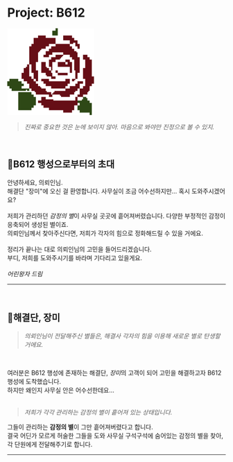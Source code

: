 # Project: B612
<img src="../images/image.png" alt="장미로고" width="200" height="200">

> *진짜로 중요한 것은 눈에 보이지 않아. 마음으로 봐야만 진정으로 볼 수 있지.*
<br/>

## 💫B612 행성으로부터의 초대
안녕하세요, 의뢰인님.
<br/>
해결단 "장미"에 오신 걸 환영합니다. 사무실이 조금 어수선하지만... 혹시 도와주시겠어요?
<br/>
<br/>
저희가 관리하던 *감정의 별*이 사무실 곳곳에 흩어져버렸습니다. 다양한 부정적인 감정이 응축되어 생성된 별이죠.<br/>의뢰인님께서 찾아주신다면, 저희가 각자의 힘으로 정화해드릴 수 있을 거에요.
<br/><br/>
정리가 끝나는 대로 의뢰인님의 고민을 들어드리겠습니다.
<br/>
부디, 저희를 도와주시기를 바라며 기다리고 있을게요.
<br/><br/>
*어린왕자 드림*
<hr/><br/>

## 🌹해결단, 장미
> *의뢰인님이 전달해주신 별들은, 해결사 각자의 힘을 이용해 새로운 별로 탄생할 거에요.*
<br/>

여러분은 B612 행성에 존재하는 해결단, *장미*의 고객이 되어 고민을 해결하고자 B612 행성에 도착했습니다.
<br/>
하지만 왜인지 사무실 안은 어수선한데요...
<br/><br/>

> *저희가 각각 관리하는 감정의 별이 흩어져 있는 상태입니다.*

그들이 관리하는 **감정의 별**이 그만 흩어져버렸다고 합니다.
<br/>
결국 어딘가 모르게 허술한 그들을 도와 사무실 구석구석에 숨어있는 감정의 별을 찾아, 각 단원에게 전달해주기로 합니다.

<hr/>

